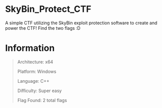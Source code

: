 # SkyBin_Protect_CTF
A simple CTF utilizing the SkyBin exploit protection software to create and power the CTF! Find the two flags :D

# Information 

> Architecture: x64
>
> Platform: Windows
>
> Language: C++
>
>  Difficulty: Super easy
> 
> Flag Found: 2 total flags
